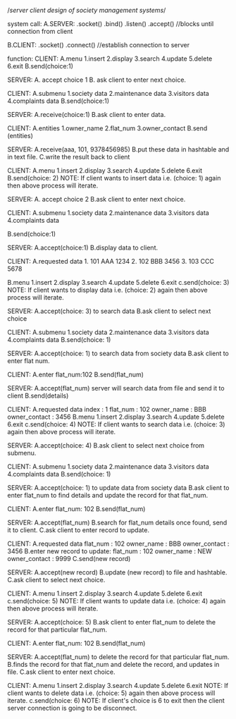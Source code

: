 /*server client design of society management systems*/

system call:
A.SERVER:
  .socket()
  .bind()
  .listen()
  .accept() //blocks until connection from client

B.CLIENT:
  .socket()
  .connect() //establish connection to server

function:
CLIENT:
A.menu
  1.insert
  2.display
  3.search
  4.update
  5.delete
  6.exit
B.send(choice:1)

SERVER:
A. accept choice 1
B. ask client to enter next choice.

CLIENT:
A.submenu
  1.society data
  2.maintenance data
  3.visitors data
  4.complaints data
B.send(choice:1)

SERVER:
A.receive(choice:1)
B.ask client to enter data.

CLIENT:
A.entities
  1.owner_name
  2.flat_num
  3.owner_contact
B.send (entities)

SERVER:
A.receive(aaa, 101, 9378456985)
B.put these data in hashtable and in text file.
C.write the result back to client

CLIENT:
A.menu
  1.insert
  2.display
  3.search
  4.update
  5.delete
  6.exit
B.send(choice: 2)
  NOTE: If client wants to insert data i.e. (choice: 1) again then above process will iterate.

SERVER:
A. accept choice 2
B.ask client to enter next choice.

CLIENT:
A.submenu
  1.society data
  2.maintenance data
  3.visitors data
  4.complaints data

B.send(choice:1)

SERVER:
A.accept(choice:1)
B.display data to client.

CLIENT:
A.requested data
    1. 101 AAA 1234
    2. 102 BBB 3456
    3. 103 CCC 5678

B.menu
  1.insert
  2.display
  3.search
  4.update
  5.delete
  6.exit
c.send(choice: 3)
NOTE: If client wants to display data i.e. (choice: 2) again then above process will iterate.

SERVER:
A.accept(choice: 3) to search data
B.ask client to select next choice

CLIENT:
A.submenu
  1.society data
  2.maintenance data
  3.visitors data
  4.complaints data
B.send(choice: 1)

SERVER:
A.accept(choice: 1) to search data from society data
B.ask client to enter flat num.

CLIENT:
A.enter flat_num:102
B.send(flat_num)

SERVER:
A.accept(flat_num)
    server will search data from file and send it to client
B.send(details)

CLIENT:
A.requested data
    index           : 1
    flat_num        : 102
    owner_name      : BBB
    owner_contact   : 3456
B.menu
  1.insert
  2.display
  3.search
  4.update
  5.delete
  6.exit
c.send(choice: 4)
NOTE: If client wants to search data i.e. (choice: 3) again then above process will iterate.

SERVER:
A.accept(choice: 4)
B.ask client to select next choice from submenu.

CLIENT:
A.submenu
  1.society data
  2.maintenance data
  3.visitors data
  4.complaints data
B.send(choice: 1)

SERVER:
A.accept(choice: 1) to update data from society data
B.ask client to enter flat_num to find details and update the record for that flat_num.

CLIENT:
A.enter flat_num: 102
B.send(flat_num)

SERVER:
A.accept(flat_num)
B.search for flat_num details once found,  send it to client.
C.ask client to enter record to update.

CLIENT:
A.requested data
    flat_num        : 102
    owner_name      : BBB
    owner_contact   : 3456
B.enter new record to update:
    flat_num        : 102
    owner_name      : NEW
    owner_contact   : 9999
C.send(new record)

SERVER:
A.accept(new record)
B.update (new record) to file and hashtable.
C.ask client to select next choice.

CLIENT:
A.menu
  1.insert
  2.display
  3.search
  4.update
  5.delete
  6.exit
c.send(choice: 5)
NOTE: If client wants to update data i.e. (choice: 4) again then above process will iterate.

SERVER:
A.accept(choice: 5)
B.ask client to enter flat_num to delete the record for that particular flat_num.

CLIENT:
A.enter flat_num: 102
B.send(flat_num)

SERVER:
A.accept(flat_num) to delete the record for that particular flat_num.
B.finds the record for that flat_num and delete the record, and updates in file.
C.ask client to enter next choice.

CLIENT:
A.menu
  1.insert
  2.display
  3.search
  4.update
  5.delete
  6.exit
NOTE: If client wants to delete data i.e. (choice: 5) again then above process will iterate.
c.send(choice: 6)
NOTE: If client's choice is 6 to exit then the client server connection is going
      to be disconnect.
